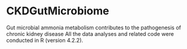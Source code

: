 # CKDGutMicrobiome
Gut microbial ammonia metabolism contributes to the pathogenesis of chronic kidney disease
All the data analyses and related code were conducted in R (version 4.2.2). 
